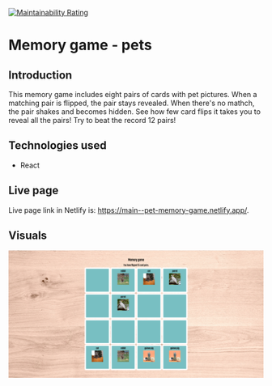 [![Maintainability Rating](https://sonarcloud.io/api/project_badges/measure?project=satuhalinen_memory_game&metric=sqale_rating)](https://sonarcloud.io/summary/new_code?id=satuhalinen_memory_game)

# Memory game - pets

## Introduction

This memory game includes eight pairs of cards with pet pictures. When a matching pair is flipped, the pair stays revealed. When there's no mathch, the pair shakes and becomes hidden. See how few card flips it takes you to reveal all the pairs! Try to beat the record 12 pairs!

## Technologies used

- React

## Live page

Live page link in Netlify is: https://main--pet-memory-game.netlify.app/.

## Visuals

![Memory game - pets](./src/images/game.png)
